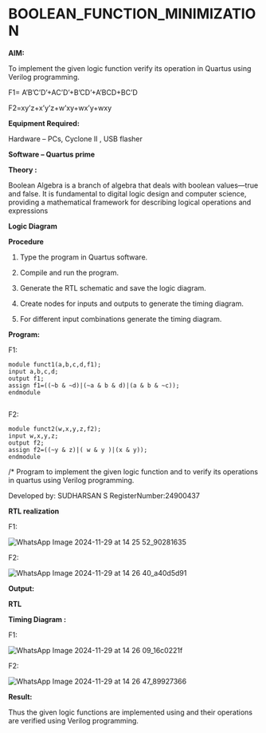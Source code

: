 # BOOLEAN_FUNCTION_MINIMIZATION

**AIM:**

To implement the given logic function verify its operation in Quartus using Verilog programming.

F1= A’B’C’D’+AC’D’+B’CD’+A’BCD+BC’D 

F2=xy’z+x’y’z+w’xy+wx’y+wxy

**Equipment Required:**

Hardware – PCs, Cyclone II , USB flasher

**Software – Quartus prime**

**Theory :**

Boolean Algebra is a branch of algebra that deals with boolean values—true and false. It is fundamental to digital logic design and computer science, providing a mathematical framework for describing logical operations and expressions

**Logic Diagram**

**Procedure**

1.	Type the program in Quartus software.

2.	Compile and run the program.

3.	Generate the RTL schematic and save the logic diagram.

4.	Create nodes for inputs and outputs to generate the timing diagram.

5.	For different input combinations generate the timing diagram.


**Program:**

F1:
```
module funct1(a,b,c,d,f1);
input a,b,c,d;
output f1;
assign f1=((~b & ~d)|(~a & b & d)|(a & b & ~c));
endmodule


```
F2:

```
module funct2(w,x,y,z,f2);
input w,x,y,z;
output f2;
assign f2=((~y & z)|( w & y )|(x & y));
endmodule

```


/* Program to implement the given logic function and to verify its operations in quartus using Verilog programming. 

Developed by: SUDHARSAN S RegisterNumber:24900437



**RTL realization**


F1:

![WhatsApp Image 2024-11-29 at 14 25 52_90281635](https://github.com/user-attachments/assets/c2426bf5-3854-4e1b-8c9e-d9321bd37415)

F2:

![WhatsApp Image 2024-11-29 at 14 26 40_a40d5d91](https://github.com/user-attachments/assets/a6764beb-fc93-494a-a2af-486f04f29bb3)


**Output:**



**RTL**

**Timing Diagram :**

F1:

![WhatsApp Image 2024-11-29 at 14 26 09_16c0221f](https://github.com/user-attachments/assets/8105e5fb-113d-44aa-8d9e-c40011249265)

F2:

![WhatsApp Image 2024-11-29 at 14 26 47_89927366](https://github.com/user-attachments/assets/fd1ca882-9bf8-4902-abb7-3429114452f2)

**Result:**

Thus the given logic functions are implemented using and their operations are verified using Verilog programming.

